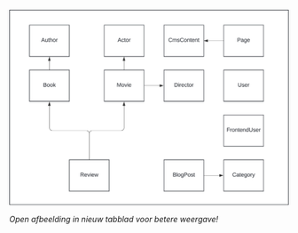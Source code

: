 ![UML met entiteiten voor Prototype](../Images/uml-entity-prototype.png)

*Open afbeelding in nieuw tabblad voor betere weergave!*